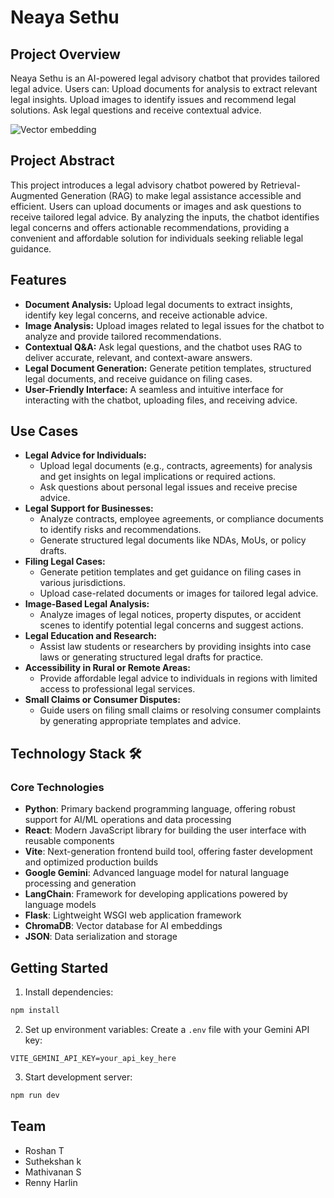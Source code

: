 # Neaya Sethu


## Project Overview 
Neaya Sethu is an AI-powered legal advisory chatbot that provides tailored legal advice. 
Users can:
Upload documents for analysis to extract relevant legal insights.
Upload images to identify issues and recommend legal solutions.
Ask legal questions and receive contextual advice.

![Vector embedding](https://github.com/user-attachments/assets/b3a6e820-b9fa-417f-87e3-5b02f8dfb1e9)


## Project Abstract


This project introduces a legal advisory chatbot powered by Retrieval-Augmented Generation (RAG) to make legal assistance accessible and efficient. Users can upload documents or images and ask questions to receive tailored legal advice. By analyzing the inputs, the chatbot identifies legal concerns and offers actionable recommendations, providing a convenient and affordable solution for individuals seeking reliable legal guidance.


## Features 
<ul>
  <li><strong>Document Analysis:</strong> Upload legal documents to extract insights, identify key legal concerns, and receive actionable advice.</li>
  <li><strong>Image Analysis:</strong> Upload images related to legal issues for the chatbot to analyze and provide tailored recommendations.</li>
  <li><strong>Contextual Q&A:</strong> Ask legal questions, and the chatbot uses RAG to deliver accurate, relevant, and context-aware answers.</li>
  <li><strong>Legal Document Generation:</strong> Generate petition templates, structured legal documents, and receive guidance on filing cases.</li>
  <li><strong>User-Friendly Interface:</strong> A seamless and intuitive interface for interacting with the chatbot, uploading files, and receiving advice.</li>
</ul>


## Use Cases
<ul>
  <li><strong>Legal Advice for Individuals:</strong>
    <ul>
      <li>Upload legal documents (e.g., contracts, agreements) for analysis and get insights on legal implications or required actions.</li>
      <li>Ask questions about personal legal issues and receive precise advice.</li>
    </ul>
  </li>
  <li><strong>Legal Support for Businesses:</strong>
    <ul>
      <li>Analyze contracts, employee agreements, or compliance documents to identify risks and recommendations.</li>
      <li>Generate structured legal documents like NDAs, MoUs, or policy drafts.</li>
    </ul>
  </li>
  <li><strong>Filing Legal Cases:</strong>
    <ul>
      <li>Generate petition templates and get guidance on filing cases in various jurisdictions.</li>
      <li>Upload case-related documents or images for tailored legal advice.</li>
    </ul>
  </li>
  <li><strong>Image-Based Legal Analysis:</strong>
    <ul>
      <li>Analyze images of legal notices, property disputes, or accident scenes to identify potential legal concerns and suggest actions.</li>
    </ul>
  </li>
  <li><strong>Legal Education and Research:</strong>
    <ul>
      <li>Assist law students or researchers by providing insights into case laws or generating structured legal drafts for practice.</li>
    </ul>
  </li>
  <li><strong>Accessibility in Rural or Remote Areas:</strong>
    <ul>
      <li>Provide affordable legal advice to individuals in regions with limited access to professional legal services.</li>
    </ul>
  </li>
  <li><strong>Small Claims or Consumer Disputes:</strong>
    <ul>
      <li>Guide users on filing small claims or resolving consumer complaints by generating appropriate templates and advice.</li>
    </ul>
  </li>
  
</ul>


## Technology Stack 🛠️

### Core Technologies
- **Python**: Primary backend programming language, offering robust support for AI/ML operations and data processing
- **React**: Modern JavaScript library for building the user interface with reusable components
- **Vite**: Next-generation frontend build tool, offering faster development and optimized production builds
- **Google Gemini**: Advanced language model for natural language processing and generation
- **LangChain**: Framework for developing applications powered by language models
- **Flask**: Lightweight WSGI web application framework
- **ChromaDB**: Vector database for AI embeddings
- **JSON**: Data serialization and storage



## Getting Started

1. Install dependencies:
```bash
npm install
```

2. Set up environment variables:
Create a `.env` file with your Gemini API key:
```
VITE_GEMINI_API_KEY=your_api_key_here
```

3. Start development server:
```bash
npm run dev
```

## Team
- Roshan T
- Suthekshan k
- Mathivanan S
- Renny Harlin

